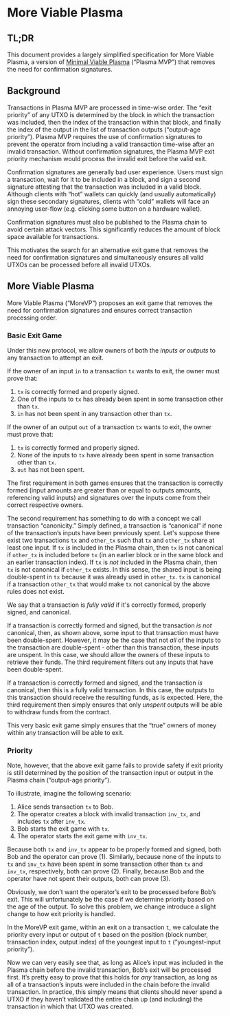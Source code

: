 # More Viable Plasma

## TL;DR

This document provides a largely simplified specification for More Viable Plasma, a version of [Minimal Viable Plasma](https://ethresear.ch/t/minimal-viable-plasma/426) (“Plasma MVP”) that removes the need for confirmation signatures.

## Background

Transactions in Plasma MVP are processed in time-wise order.
The “exit priority” of any UTXO is determined by the block in which the transaction was included, then the index of the transaction within that block, and finally the index of the output in the list of transaction outputs (“output-age priority”).
Plasma MVP requires the use of confirmation signatures to prevent the operator from including a valid transaction time-wise after an invalid transaction.
Without confirmation signatures, the Plasma MVP exit priority mechanism would process the invalid exit before the valid exit. 

Confirmation signatures are generally bad user experience.
Users must sign a transaction, wait for it to be included in a block, and sign a second signature attesting that the transaction was included in a valid block.
Although clients with “hot” wallets can quickly (and usually automatically) sign these secondary signatures, clients with “cold” wallets will face an annoying user-flow (e.g. clicking some button on a hardware wallet).  

Confirmation signatures must also be published to the Plasma chain to avoid certain attack vectors.
This significantly reduces the amount of block space available for transactions. 

This motivates the search for an alternative exit game that removes the need for confirmation signatures and simultaneously ensures all valid UTXOs can be processed before all invalid UTXOs. 

## More Viable Plasma

More Viable Plasma (“MoreVP”) proposes an exit game that removes the need for confirmation signatures and ensures correct transaction processing order.

### Basic Exit Game

Under this new protocol, we allow owners of both the *inputs or outputs* to any transaction to attempt an exit. 

If the owner of an input `in` to a transaction `tx` wants to exit, the owner must prove that:
1. `tx` is correctly formed and properly signed.
2. One of the inputs to `tx` has already been spent in some transaction other than `tx`.
3. `in` has not been spent in any transaction other than `tx`.

If the owner of an output `out` of a transaction `tx` wants to exit, the owner must prove that:
1. `tx` is correctly formed and properly signed.
2. None of the inputs to `tx` have already been spent in some transaction other than `tx`.
3. `out` has not been spent.

The first requirement in both games ensures that the transaction is correctly formed (input amounts are greater than or equal to outputs amounts, referencing valid inputs) and signatures over the inputs come from their correct respective owners.

The second requirement has something to do with a concept we call transaction “canonicity.”
Simply defined, a transaction is “canonical” if none of the transaction’s inputs have been previously spent.
Let's suppose there exist two transactions `tx` and `other_tx` such that `tx` and `other_tx` share at least one input.
If `tx` *is* included in the Plasma chain, then `tx` is not canonical if `other_tx` is included before `tx` (in an earlier block or in the same block and an earlier transaction index).
If `tx` is *not* included in the Plasma chain, then `tx` is not canonical if `other_tx` exists.
In this sense, the shared input is being double-spent in `tx` because it was already used in `other_tx`. 
`tx` is canonical if a transaction `other_tx` that would make `tx` not canonical by the above rules does not exist.

We say that a transaction is *fully valid* if it's correctly formed, properly signed, and canonical.

If a transaction is correctly formed and signed, but the transaction *is not* canonical, then, as shown above, some input to that transaction must have been double-spent.
However, it may be the case that not *all* of the inputs to the transaction are double-spent - other than this transaction, these inputs are unspent.
In this case, we should allow the owners of these inputs to retrieve their funds.
The third requirement filters out any inputs that have been double-spent. 

If a transaction is correctly formed and signed, and the transaction *is* canonical, then this is a fully valid transaction.
In this case, the outputs to this transaction should receive the resulting funds, as is expected.
Here, the third requirement then simply ensures that only *unspent* outputs will be able to withdraw funds from the contract.

This very basic exit game simply ensures that the “true” owners of money within any transaction will be able to exit.

### Priority

Note, however, that the above exit game fails to provide safety if exit priority is still determined by the position of the transaction input or output in the Plasma chain (“output-age priority”). 

To illustrate, imagine the following scenario:

1. Alice sends transaction `tx` to Bob.
2. The operator creates a block with invalid transaction `inv_tx`, and includes `tx` after `inv_tx`.
3. Bob starts the exit game with `tx`.
4. The operator starts the exit game with `inv_tx`.

Because both `tx` and `inv_tx` appear to be properly formed and signed, both Bob and the operator can prove (1).
Similarly, because none of the inputs to `tx` and `inv_tx` have been spent in some transaction other than `tx` and `inv_tx`, respectively, both can prove (2).
Finally, because Bob and the operator have not spent their outputs, both can prove (3). 

Obviously, we don’t want the operator’s exit to be processed before Bob’s exit.
This will unfortunately be the case if we determine priority based on the age of the output.
To solve this problem, we change introduce a slight change to how exit priority is handled.

In the MoreVP exit game, within an exit on a transaction `t`, we calculate the priority every input or output of `t` based on the position (block number, transaction index, output index) of the youngest input to `t` (“youngest-input priority”).

Now we can very easily see that, as long as Alice’s input was included in the Plasma chain before the invalid transaction, Bob’s exit will be processed first.
It’s pretty easy to prove that this holds for *any* transaction, as long as all of a transaction’s inputs were included in the chain before the invalid transaction.
In practice, this simply means that clients should never spend a UTXO if they haven’t validated the entire chain up (and including) the transaction in which that UTXO was created. 
